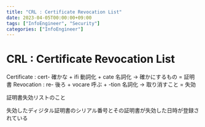 ```yaml
---
title: "CRL : Certificate Revocation List"
date: 2023-04-05T00:00:00+09:00
tags: ["InfoEngineer", "Security"]
categories: ["InfoEngineer"]
---
```

# CRL : Certificate Revocation List

Certificate : cert- 確かな + ifi 動詞化 + cate 名詞化 -> 確かにするもの = 証明書
Revocation : re- 後ろ + vocare 呼ぶ + -tion 名詞化 -> 取り消すこと = 失効

証明書失効リストのこと

失効したディジタル証明書のシリアル番号とその証明書が失効した日時が登録されている